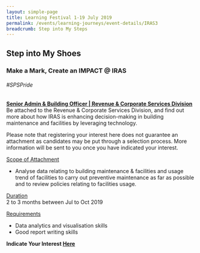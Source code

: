 ```yaml
---
layout: simple-page
title: Learning Festival 1-19 July 2019
permalink: /events/learning-journeys/event-details/IRAS3
breadcrumb: Step into My Steps
---
```


## Step into My Shoes 
### Make a Mark, Create an IMPACT @ IRAS 

###### _#SPSPride_

<u><b>Senior Admin & Building Officer | Revenue & Corporate Services Division</b></u><br>
Be attached to the Revenue & Corporate Services Division, and find out more about how IRAS is enhancing decision-making in building maintenance and facilities by leveraging technology.

Please note that registering your interest here does not guarantee an attachment as candidates may be put through a selection process. More information will be sent to you once you have indicated your interest.

<u>Scope of Attachment</u><br>
 * Analyse data relating to building maintenance & facilities and usage trend of facilities to carry out preventive maintenance as far as possible and to review policies relating to facilities usage.

<u>Duration</u><br>
2 to 3 months between Jul to Oct 2019

<u>Requirements</u><br>
 * Data analytics and visualisation skills
 * Good report writing skills

**Indicate Your Interest [Here](https://www.eventbrite.sg/e/step-into-my-shoes-iras-short-term-attachment-opportunity-with-the-revenue-corporate-services-registration-62029916149)**
